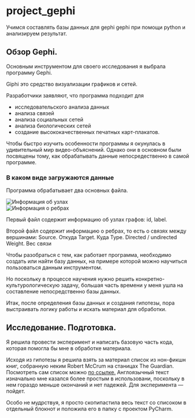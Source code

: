 # project_gephi
Учимся составлять базы данных для gephi gephi при помощи python и анализируем результат.

## Обзор Gephi.

Основным инструментом для своего исследования я выбрала программу Gephi. 

Giphi это средство визуализации графиков и сетей. 

Разработчики заявляют, что программа подходит для

- исследовательского анализа данных
- анализа связей
- анализа социальных сетей
- анализа биологических сетей
- создание высококачественных печатных карт-плакатов.

Чтобы быстро изучить особенности программы я окунулась в удивительный мир видео-объяснений. Однако они в основном были посвящены тому, как обрабатывать данные непосредественно в самой программе.

### В каком виде загружаются данные

Программа обрабатывает два основных файла.

![Информация об узлах](http://images.vfl.ru/ii/1634810450/8a247d59/36353517.png)	
![Информация о ребрах](http://images.vfl.ru/ii/1634810747/d62484bc/36353582.png)

Первый файл содержит информацию об узлах графов: id, label.

Второй файл содержит информацию о ребрах, то есть о связях между вершинами:
Source. Откуда
Target. Куда
Type. Directed / undirected
Weight. Вес связи

Чтобы разобраться с тем, как работает программа, необходимо создать или найти базу данных, на примере которой можно научиться пользоваться данным инструментом.

Но поскольку в процессе научения нужно решить конкретно-культурологическую задачу, большая часть времени у меня ушла на составление непосредственно базы данных. 

Итак, после определения базы данных и создания гипотезы, пора выстраивать логику работы и искать материал для обработки.

## Исследование. Подготовка.

Я решила провести эксперимент и написать базовую часть кода, которая помогла бы мне в обработке материала. 

Исходя из гипотезы я решила взять за материал список из нон-фикшн книг, собранную неким Robert McCrum на станицах The Guardian. Посмотреть сам список можно [по ссылке.](https://www.theguardian.com/books/2017/dec/31/the-100-best-nonfiction-books-of-all-time-the-full-list)  Англоязычный текст изначально мне казался более простым в использовани, поскольку в нем гораздо меньше окончаний и нет падежей. Для эксперимента — пойдет. 

Особо не мудрствуя, я просто скопипастила весь текст со списоком в отдельный блокнот и положила его в папку с проектом PyCharm.
